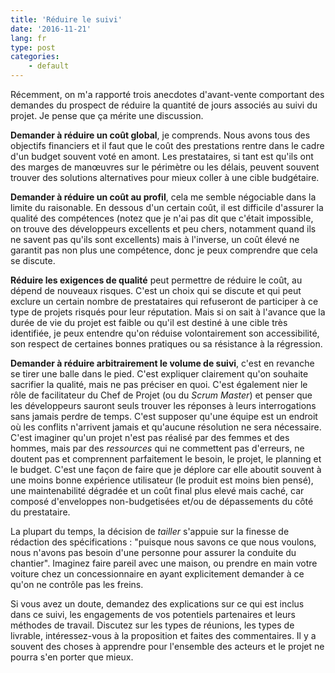 ```yaml
---
title: 'Réduire le suivi'
date: '2016-11-21'
lang: fr
type: post
categories:
    - default
---
```


Récemment, on m'a rapporté trois anecdotes d'avant-vente comportant des demandes du prospect de réduire la quantité de jours associés au suivi du projet. Je pense que ça mérite une discussion.

**Demander à réduire un coût global**, je comprends. Nous avons tous des objectifs financiers et il faut que le coût des prestations rentre dans le cadre d'un budget souvent voté en amont. Les prestataires, si tant est qu'ils ont des marges de manœuvres sur le périmètre ou les délais, peuvent souvent trouver des solutions alternatives pour mieux coller à une cible budgétaire.

**Demander à réduire un coût au profil**, cela me semble négociable dans la limite du raisonable. En dessous d'un certain coût, il est difficile d'assurer la qualité des compétences (notez que je n'ai pas dit que c'était impossible, on trouve des développeurs excellents et peu chers, notamment quand ils ne savent pas qu'ils sont excellents) mais à l'inverse, un coût élevé ne garantit pas non plus une compétence, donc je peux comprendre que cela se discute.

**Réduire les exigences de qualité** peut permettre de réduire le coût, au dépend de nouveaux risques. C'est un choix qui se discute et qui peut exclure un certain nombre de prestataires qui refuseront de participer à ce type de projets risqués pour leur réputation. Mais si on sait à l'avance que la durée de vie du projet est faible ou qu'il est destiné à une cible très identifiée, je peux entendre qu'on réduise volontairement son accessibilité, son respect de certaines bonnes pratiques ou sa résistance à la régression.

**Demander à réduire arbitrairement le volume de suivi**, c'est en revanche se tirer une balle dans le pied. C'est expliquer clairement qu'on souhaite sacrifier la qualité, mais ne pas préciser en quoi. C'est également nier le rôle de facilitateur du Chef de Projet (ou du <i lang="en">Scrum Master</i>) et penser que les développeurs sauront seuls trouver les réponses à leurs interrogations sans jamais perdre de temps. C'est supposer qu'une équipe est un endroit où les conflits n'arrivent jamais et qu'aucune résolution ne sera nécessaire. C'est imaginer qu'un projet n'est pas réalisé par des femmes et des hommes, mais par des _ressources_ qui ne commettent pas d'erreurs, ne doutent pas et comprennent parfaitement le besoin, le projet, le planning et le budget. C'est une façon de faire que je déplore car elle aboutit souvent à une moins bonne expérience utilisateur (le produit est moins bien pensé), une maintenabilité dégradée et un coût final plus elevé mais caché, car composé d'enveloppes non-budgetisées et/ou de dépassements du côté du prestataire.

La plupart du temps, la décision de _tailler_ s'appuie sur la finesse de rédaction des spécifications : "puisque nous savons ce que nous voulons, nous n'avons pas besoin d'une personne pour assurer la conduite du chantier". Imaginez faire pareil avec une maison, ou prendre en main votre voiture chez un concessionnaire en ayant explicitement demander à ce qu'on ne contrôle pas les freins.

Si vous avez un doute, demandez des explications sur ce qui est inclus dans ce suivi, les engagements de vos potentiels partenaires et leurs méthodes de travail. Discutez sur les types de réunions, les types de livrable, intéressez-vous à la proposition et faites des commentaires. Il y a souvent des choses à apprendre pour l'ensemble des acteurs et le projet ne pourra s'en porter que mieux.
